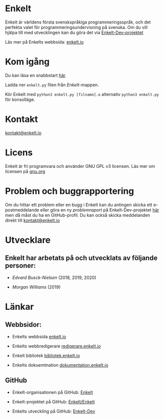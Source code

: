 # Enkelt
Enkelt är världens första svenskspråkiga programmeringsspråk, och det perfekta valet för programmeringsundervisning på svenska. Om du vill hjälpa till med utvecklingen kan du göra det via [Enkelt-Dev-projektet](https://github.com/Enkelt/Enkelt-Dev)

Läs mer på Enkelts webbsida: [enkelt.io](https://enkelt.io)

# Kom igång
Du kan läsa en snabbstart [här](https://enkelt.io/start).

Ladda ner `enkelt.py` filen från *Enkelt*-mappen.

Kör Enkelt med `python3 enkelt.py [filnamn].e` alternativ `python3 enkelt.py` för konsolläge.

# Kontakt
[kontakt@enkelt.io](mailto:kontakt@enkelt.io)

# Licens
Enkelt är fri programvara och använder GNU GPL v3 licensen. Läs mer om licensen på [gnu.org](https://gnu.org)

# Problem och buggrapportering
Om du hittar ett problem eller en bugg i Enkelt kan du antingen skicka ett e-postmeddelande eller göra en ny _problemraport_ på Enkelt-Dev-projektet [här](https://github.com/Enkelt/Enkelt-Dev/issues) men då måst du ha en GitHub-profil. Du kan också skicka meddelanden direkt till [kontakt@enkelt.io](mailto:kontakt@enkelt.io)

# Utvecklare
## Enkelt har arbetats på och utvecklats av följande personer:

* _Edvard Busck-Nielsen_ (2018, 2019, 2020)

* _Morgan Williams_ (2019)

# Länkar

## Webbsidor:

* Enkelts webbsida [enkelt.io](https://enkelt.io)

* Enkelts webbredigerare [redigerare.enkelt.io](https://redigerare.enkelt.io)

* Enkelt bibliotek [bibliotek.enkelt.io](https://bibliotek.enkelt.io)

* Enkelts dokuemtnation [dokumentation.enkelt.io](https://dokumentation.enkelt.io)

## GitHub

* Enkelt-organisationen på GitHub: [Enkelt](https://github.com/Enkelt)

* Enkelt-projektet på GitHub: [Enkelt/Enkelt](https://github.com/Enkelt/Enkelt)

* Enkelts utveckling på GitHub: [Enkelt-Dev](https://github.com/Enkelt/Enkelt-Dev)

